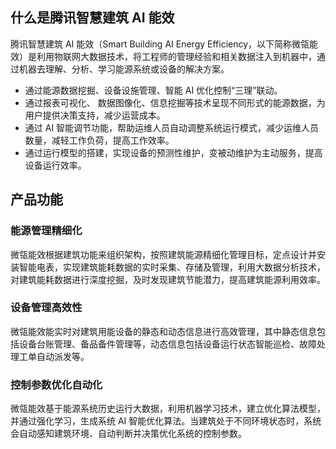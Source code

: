 ## 什么是腾讯智慧建筑 AI 能效
腾讯智慧建筑 AI 能效（Smart Building AI  Energy Efficiency，以下简称微瓴能效）是利用物联网大数据技术，将工程师的管理经验和相关数据注入到机器中，通过机器去理解、分析、学习能源系统或设备的解决方案。
- 通过能源数据挖掘、设备设施管理、智能 AI 优化控制“三理”联动。
- 通过报表可视化、 数据图像化、信息挖掘等技术呈现不同形式的能源数据，为用户提供决策支持，减少运营成本。
- 通过 AI 智能调节功能，帮助运维人员自动调整系统运行模式，减少运维人员数量，减轻工作负荷，提高工作效率。
- 通过运行模型的搭建，实现设备的预测性维护，变被动维护为主动服务，提高设备运行效率。

## 产品功能
### 能源管理精细化
微瓴能效根据建筑功能来组织架构，按照建筑能源精细化管理目标，定点设计并安装智能电表，实现建筑能耗数据的实时采集、存储及管理，利用大数据分析技术，对建筑能耗数据进行深度挖掘，及时发现建筑节能潜力，提高建筑能源利用效率。

### 设备管理高效性
微瓴能效能实时对建筑用能设备的静态和动态信息进行高效管理，其中静态信息包括设备台账管理、备品备件管理等，动态信息包括设备运行状态智能巡检、故障处理工单自动派发等。

### 控制参数优化自动化
微瓴能效基于能源系统历史运行大数据，利用机器学习技术，建立优化算法模型，并通过强化学习，生成系统 AI 智能优化算法。当建筑处于不同环境状态时，系统会自动感知建筑环境、自动判断并决策优化系统的控制参数。
